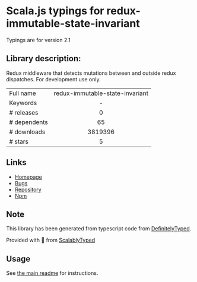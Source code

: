 
# Scala.js typings for redux-immutable-state-invariant

Typings are for version 2.1

## Library description:
Redux middleware that detects mutations between and outside redux dispatches. For development use only.

|                    |                 |
| ------------------ | :-------------: |
| Full name          | redux-immutable-state-invariant |
| Keywords           | - |
| # releases         | 0 |
| # dependents       | 65 |
| # downloads        | 3819396 |
| # stars            | 5 |

## Links
- [Homepage](https://github.com/leoasis/redux-immutable-state-invariant#readme)
- [Bugs](https://github.com/leoasis/redux-immutable-state-invariant/issues)
- [Repository](https://github.com/leoasis/redux-immutable-state-invariant)
- [Npm](https://www.npmjs.com/package/redux-immutable-state-invariant)
    


## Note
This library has been generated from typescript code from [DefinitelyTyped](https://definitelytyped.org).

Provided with :purple_heart: from [ScalablyTyped](https://github.com/oyvindberg/ScalablyTyped)

## Usage
See [the main readme](../../readme.md) for instructions.


